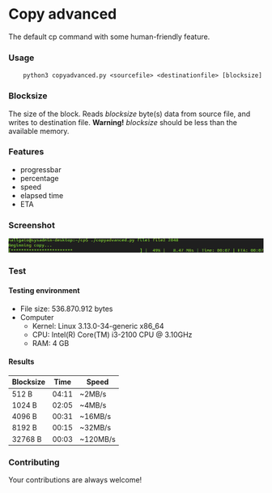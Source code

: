 # Copy advanced
The default cp command with some human-friendly feature.

### Usage
        python3 copyadvanced.py <sourcefile> <destinationfile> [blocksize]

### Blocksize
The size of the block. Reads *blocksize* byte(s) data from source file, and writes to destination file. 
**Warning!** *blocksize* should be less than the available memory.

### Features
* progressbar
* percentage
* speed
* elapsed time
* ETA

### Screenshot
![Screenshot](screenshot.png)

### Test

#### Testing environment
* File size: 536.870.912 bytes
* Computer
  * Kernel: Linux 3.13.0-34-generic x86_64
  * CPU: Intel(R) Core(TM) i3-2100 CPU @ 3.10GHz
  * RAM: 4 GB

#### Results
Blocksize | Time | Speed
--------- | ---- | -----
512 B | 04:11 | ~2MB/s
1024 B | 02:05 | ~4MB/s
4096 B | 00:31 | ~16MB/s
8192 B | 00:15 | ~32MB/s
32768 B | 00:03 | ~120MB/s

### Contributing
Your contributions are always welcome!
